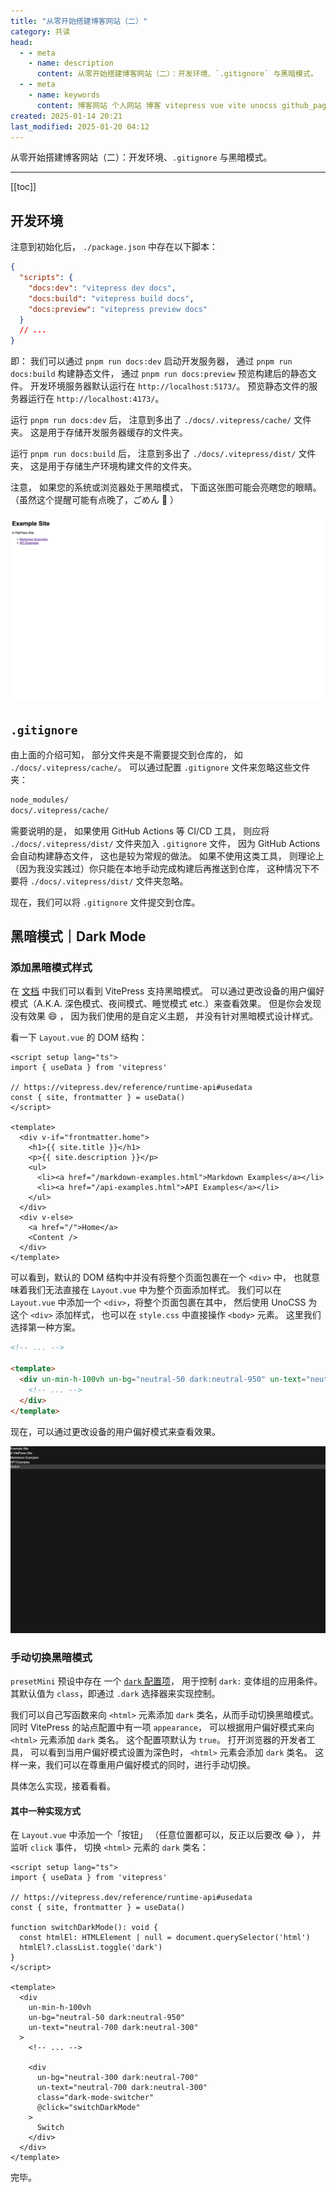 ```yaml
---
title: "从零开始搭建博客网站（二）"
category: 共读
head:
  - - meta
    - name: description
      content: 从零开始搭建博客网站（二）：开发环境、`.gitignore` 与黑暗模式。
  - - meta
    - name: keywords
      content: 博客网站 个人网站 博客 vitepress vue vite unocss github_pages typescript
created: 2025-01-14 20:21
last_modified: 2025-01-20 04:12
---
```


从零开始搭建博客网站（二）：开发环境、`.gitignore` 与黑暗模式。

---

[[toc]]

## 开发环境

注意到初始化后， `./package.json` 中存在以下脚本：

```json
{
  "scripts": {
    "docs:dev": "vitepress dev docs",
    "docs:build": "vitepress build docs",
    "docs:preview": "vitepress preview docs"
  }
  // ...
}
```

即：
我们可以通过 `pnpm run docs:dev` 启动开发服务器，
通过 `pnpm run docs:build` 构建静态文件，
通过 `pnpm run docs:preview` 预览构建后的静态文件。
开发环境服务器默认运行在 `http://localhost:5173/`。
预览静态文件的服务器运行在 `http://localhost:4173/`。

运行 `pnpm run docs:dev` 后，
注意到多出了 `./docs/.vitepress/cache/` 文件夹。
这是用于存储开发服务器缓存的文件夹。

运行 `pnpm run docs:build` 后，
注意到多出了 `./docs/.vitepress/dist/` 文件夹，
这是用于存储生产环境构建文件的文件夹。

注意，
如果您的系统或浏览器处于黑暗模式，
下面这张图可能会亮瞎您的眼睛。
（虽然这个提醒可能有点晚了，ごめん :face_holding_back_tears: ）

![开发环境中的博客首页](build_a_blog_site_2_assets/ATTCH_20250116013803976.png)

## `.gitignore`

由上面的介绍可知，
部分文件夹是不需要提交到仓库的，
如 `./docs/.vitepress/cache/`。
可以通过配置 `.gitignore` 文件来忽略这些文件夹：

```txt
node_modules/
docs/.vitepress/cache/
```

需要说明的是，
如果使用 GitHub Actions 等 CI/CD 工具，
则应将 `./docs/.vitepress/dist/` 文件夹加入 `.gitignore` 文件，
因为 GitHub Actions 会自动构建静态文件，
这也是较为常规的做法。
如果不使用这类工具，
则理论上（因为我没实践过）你只能在本地手动完成构建后再推送到仓库，
这种情况下不要将 `./docs/.vitepress/dist/` 文件夹忽略。

现在，我们可以将 `.gitignore` 文件提交到仓库。

## 黑暗模式｜Dark Mode

### 添加黑暗模式样式

在 [文档](https://vitepress.dev/reference/site-config#appearance)
中我们可以看到 VitePress 支持黑暗模式。
可以通过更改设备的用户偏好模式（A.K.A. 深色模式、夜间模式、睡觉模式 etc.）来查看效果。
但是你会发现没有效果 :smile: ，
因为我们使用的是自定义主题，
并没有针对黑暗模式设计样式。

看一下 `Layout.vue` 的 DOM 结构：

```vue
<script setup lang="ts">
import { useData } from 'vitepress'

// https://vitepress.dev/reference/runtime-api#usedata
const { site, frontmatter } = useData()
</script>

<template>
  <div v-if="frontmatter.home">
    <h1>{{ site.title }}</h1>
    <p>{{ site.description }}</p>
    <ul>
      <li><a href="/markdown-examples.html">Markdown Examples</a></li>
      <li><a href="/api-examples.html">API Examples</a></li>
    </ul>
  </div>
  <div v-else>
    <a href="/">Home</a>
    <Content />
  </div>
</template>
```

可以看到，默认的 DOM 结构中并没有将整个页面包裹在一个 `<div>` 中，
也就意味着我们无法直接在 `Layout.vue` 中为整个页面添加样式。
我们可以在 `Layout.vue` 中添加一个 `<div>`，将整个页面包裹在其中，
然后使用 UnoCSS 为这个 `<div>` 添加样式，
也可以在 `style.css` 中直接操作 `<body>` 元素。
这里我们选择第一种方案。

```html {3-8,10}
<!-- ... -->

<template>
  <div un-min-h-100vh un-bg="neutral-50 dark:neutral-950" un-text="neutral-700 dark:neutral-300">
    <!-- ... -->
  </div>
</template>
```

现在，可以通过更改设备的用户偏好模式来查看效果。

![黑暗模式下博客首页](build_a_blog_site_2_assets/ATTCH_20250118232855156.png)

### 手动切换黑暗模式

`presetMini` 预设中存在
一个 [`dark` 配置项](https://unocss.dev/presets/mini#dark)，
用于控制 `dark:` 变体组的应用条件。
其默认值为 `class`，即通过 `.dark` 选择器来实现控制。

我们可以自己写函数来向 `<html>` 元素添加 `dark` 类名，从而手动切换黑暗模式。
同时 VitePress 的站点配置中有一项 `appearance`，
可以根据用户偏好模式来向 `<html>` 元素添加 `dark` 类名。
这个配置项默认为 `true`。
打开浏览器的开发者工具，
可以看到当用户偏好模式设置为深色时，
`<html>` 元素会添加 `dark` 类名。
这样一来，我们可以在尊重用户偏好模式的同时，进行手动切换。

具体怎么实现，接着看看。

#### 其中一种实现方式

在 `Layout.vue` 中添加一个「按钮」
（任意位置都可以，反正以后要改 :joy: ），
并监听 `click` 事件，
切换 `<html>` 元素的 `dark` 类名：

```vue {7-10,21-26}
<script setup lang="ts">
import { useData } from 'vitepress'

// https://vitepress.dev/reference/runtime-api#usedata
const { site, frontmatter } = useData()

function switchDarkMode(): void {
  const htmlEl: HTMLElement | null = document.querySelector('html')
  htmlEl?.classList.toggle('dark')
}
</script>

<template>
  <div
    un-min-h-100vh
    un-bg="neutral-50 dark:neutral-950"
    un-text="neutral-700 dark:neutral-300"
  >
    <!-- ... -->

    <div
      un-bg="neutral-300 dark:neutral-700"
      un-text="neutral-700 dark:neutral-300"
      class="dark-mode-switcher"
      @click="switchDarkMode"
    >
      Switch
    </div>
  </div>
</template>
```

完毕。
